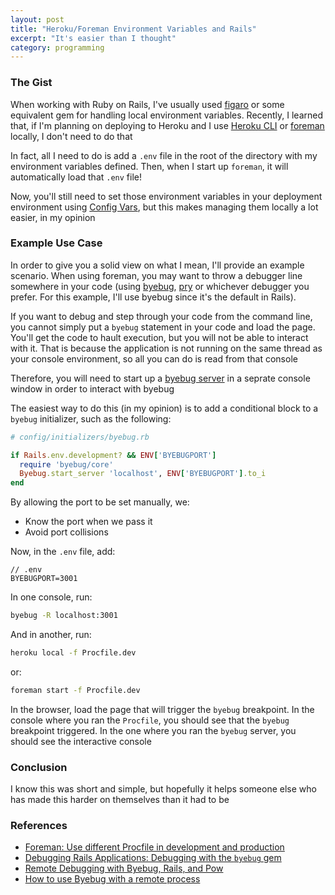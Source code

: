 ```yaml
---
layout: post
title: "Heroku/Foreman Environment Variables and Rails"
excerpt: "It's easier than I thought"
category: programming
---
```


### The Gist

When working with Ruby on Rails, I've usually used [figaro](https://github.com/laserlemon/figaro) or some equivalent gem for handling local environment variables. Recently, I learned that, if I'm planning on deploying to Heroku and I use [Heroku CLI](https://devcenter.heroku.com/articles/heroku-cli) or [foreman](https://github.com/ddollar/foreman) locally, I don't need to do that

In fact, all I need to do is add a `.env` file in the root of the directory with my environment variables defined. Then, when I start up `foreman`, it will automatically load that `.env` file!

Now, you'll still need to set those environment variables in your deployment environment using [Config Vars](https://devcenter.heroku.com/articles/config-vars), but this makes managing them locally a lot easier, in my opinion

### Example Use Case

In order to give you a solid view on what I mean, I'll provide an example scenario. When using foreman, you may want to throw a debugger line somewhere in your code (using [byebug](https://github.com/deivid-rodriguez/byebug), [pry](https://github.com/pry/pry) or whichever debugger you prefer. For this example, I'll use byebug since it's the default in Rails).

If you want to debug and step through your code from the command line, you cannot simply put a `byebug` statement in your code and load the page. You'll get the code to hault execution, but you will not be able to interact with it. That is because the application is not running on the same thread as your console environment, so all you can do is read from that console

Therefore, you will need to start up a [byebug server](https://github.com/deivid-rodriguez/byebug/blob/master/GUIDE.md#debugging-remote-programs) in a seprate console window in order to interact with byebug

The easiest way to do this (in my opinion) is to add a conditional block to a `byebug` initializer, such as the following:

```ruby
# config/initializers/byebug.rb

if Rails.env.development? && ENV['BYEBUGPORT']
  require 'byebug/core'
  Byebug.start_server 'localhost', ENV['BYEBUGPORT'].to_i
end
```

By allowing the port to be set manually, we:
* Know the port when we pass it
* Avoid port collisions

Now, in the `.env` file, add:

```
// .env
BYEBUGPORT=3001
```

In one console, run:
```bash
byebug -R localhost:3001
```

And in another, run:
```bash
heroku local -f Procfile.dev
```

or:
```bash
foreman start -f Procfile.dev
```

In the browser, load the page that will trigger the `byebug` breakpoint. In the console where you ran the `Procfile`, you should see that the `byebug` breakpoint triggered. In the one where you ran the `byebug` server, you should see the interactive console

### Conclusion

I know this was short and simple, but hopefully it helps someone else who has made this harder on themselves than it had to be

### References

* [Foreman: Use different Procfile in development and production](https://stackoverflow.com/questions/11592798/foreman-use-different-procfile-in-development-and-production)
* [Debugging Rails Applications: Debugging with the `byebug` gem](https://guides.rubyonrails.org/debugging_rails_applications.html#debugging-with-the-byebug-gem)
* [Remote Debugging with Byebug, Rails, and Pow](https://www.honeybadger.io/blog/remote-debugging-with-byebug-rails-and-pow/)
* [How to use Byebug with a remote process](https://stackoverflow.com/questions/22794176/how-to-use-byebug-with-a-remote-process-e-g-pow/25823241#25823241)